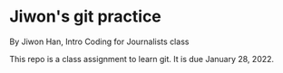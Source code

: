 # Jiwon's git practice

By Jiwon Han, Intro Coding for Journalists class

This repo is a class assignment to learn git. It is due January 28, 2022.